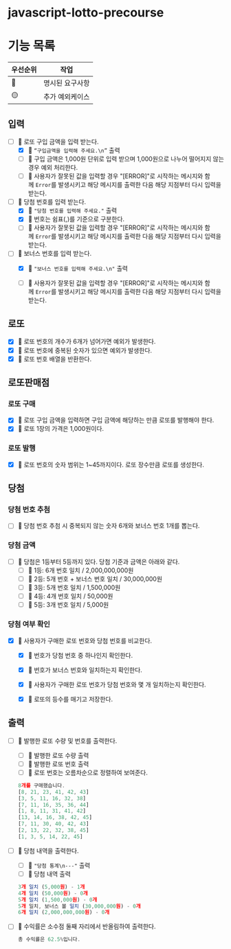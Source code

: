 # javascript-lotto-precourse

# 기능 목록

| 우선순위 | 작업            |
| -------- | --------------- |
| 🔴       | 명시된 요구사항 |
| 🟡       | 추가 예외케이스 |

## 입력

- [ ] 🔴 로또 구입 금액을 입력 받는다.
    - [x] 🔴 `“구입금액을 입력해 주세요.\n”` 출력
    - [ ] 🔴 구입 금액은 1,000원 단위로 입력 받으며 1,000원으로 나누어 떨어지지 않는 경우 예외 처리한다.
    - [ ] 🔴 사용자가 잘못된 값을 입력할 경우 "[ERROR]"로 시작하는 메시지와 함께 `Error`를 발생시키고 해당 메시지를 출력한 다음 해당 지점부터 다시 입력을 받는다.
- [ ] 🔴 당첨 번호를 입력 받는다.
    - [x] 🔴 `"당첨 번호를 입력해 주세요."` 출력
    - [x] 🔴 번호는 쉼표(,)를 기준으로 구분한다.
    - [ ] 🔴 사용자가 잘못된 값을 입력할 경우 "[ERROR]"로 시작하는 메시지와 함께 `Error`를 발생시키고 해당 메시지를 출력한 다음 해당 지점부터 다시 입력을 받는다.
- [ ] 🔴 보너스 번호를 입력 받는다.
    - [x] 🔴 `"보너스 번호를 입력해 주세요.\n"` 출력
    - [ ] 🔴 사용자가 잘못된 값을 입력할 경우 "[ERROR]"로 시작하는 메시지와 함께 `Error`를 발생시키고 해당 메시지를 출력한 다음 해당 지점부터 다시 입력을 받는다.


## 로또
- [x] 🔴 로또 번호의 개수가 6개가 넘어가면 예외가 발생한다.
- [x] 🔴 로또 번호에 중복된 숫자가 있으면 예외가 발생한다.
- [x] 🔴 로또 번호 배열을 반환한다.

## 로또판매점
### 로또 구매
- [x] 🔴 로또 구입 금액을 입력하면 구입 금액에 해당하는 만큼 로또를 발행해야 한다.
- [x] 🔴 로또 1장의 가격은 1,000원이다.

### 로또 발행
- [x] 🔴 로또 번호의 숫자 범위는 1~45까지이다. 로또 장수만큼 로또를 생성한다.


## 당첨

### 당첨 번호 추첨

- [ ] 🔴 당첨 번호 추첨 시 중복되지 않는 숫자 6개와 보너스 번호 1개를 뽑는다.

### 당첨 금액

- [ ] 🔴 당첨은 1등부터 5등까지 있다. 당첨 기준과 금액은 아래와 같다.
    - [ ] 🔴 1등: 6개 번호 일치 / 2,000,000,000원
    - [ ] 🔴 2등: 5개 번호 + 보너스 번호 일치 / 30,000,000원
    - [ ] 🔴 3등: 5개 번호 일치 / 1,500,000원
    - [ ] 🔴 4등: 4개 번호 일치 / 50,000원
    - [ ] 🔴 5등: 3개 번호 일치 / 5,000원

### 당첨 여부 확인
- [x] 🔴 사용자가 구매한 로또 번호와 당첨 번호를 비교한다.
    - [x] 🔴 번호가 당첨 번호 중 하나인지 확인한다.
    - [x] 🔴 번호가 보너스 번호와 일치하는지 확인한다.
    - [x] 🔴 사용자가 구매한 로또 번호가 당첨 번호와 몇 개 일치하는지 확인한다.
    - [x] 🔴 로또의 등수를 매기고 저장한다.
    


## 출력

- [ ] 🔴 발행한 로또 수량 및 번호를 출력한다.
    - [ ] 🔴 발행한 로또 수량 출력
    - [ ] 🔴 발행한 로또 번호 출력
    - [ ] 🔴 로또 번호는 오름차순으로 정렬하여 보여준다.
    
    ```jsx
    8개를 구매했습니다.
    [8, 21, 23, 41, 42, 43] 
    [3, 5, 11, 16, 32, 38] 
    [7, 11, 16, 35, 36, 44] 
    [1, 8, 11, 31, 41, 42] 
    [13, 14, 16, 38, 42, 45] 
    [7, 11, 30, 40, 42, 43] 
    [2, 13, 22, 32, 38, 45] 
    [1, 3, 5, 14, 22, 45]
    ```
    
- [ ] 🔴 당첨 내역을 출력한다.
    - [ ] 🔴 `"당첨 통계\n---"` 출력
    - [ ] 🔴 당첨 내역 출력
    
    ```jsx
    3개 일치 (5,000원) - 1개
    4개 일치 (50,000원) - 0개
    5개 일치 (1,500,000원) - 0개
    5개 일치, 보너스 볼 일치 (30,000,000원) - 0개
    6개 일치 (2,000,000,000원) - 0개
    ```
    
- [ ] 🔴 수익률은 소수점 둘째 자리에서 반올림하여 출력한다.
    
    ```jsx
    총 수익률은 62.5%입니다.
    ```
